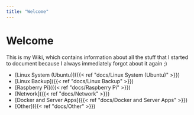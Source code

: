 ```yaml
---
title: "Welcome"
---
```


# Welcome

This is my Wiki, which contains information about all the stuff that I started to document because I always immediately forgot about it again ;)

- [Linux System (Ubuntu)]({{< ref "docs/Linux System (Ubuntu)" >}})
- [Linux Backup]({{< ref "docs/Linux Backup" >}})
- [Raspberry Pi]({{< ref "docs/Raspberry Pi" >}})
- [Network]({{< ref "docs/Network" >}})
- [Docker and Server Apps]({{< ref "docs/Docker and Server Apps" >}})
- [Other]({{< ref "docs/Other" >}})
